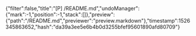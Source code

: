{"filter":false,"title":"[P] /README.md","undoManager":{"mark":-1,"position":-1,"stack":[]},"preview":{"path":"/README.md","previewer":"preview.markdown"},"timestamp":1526345863652,"hash":"da39a3ee5e6b4b0d3255bfef95601890afd80709"}